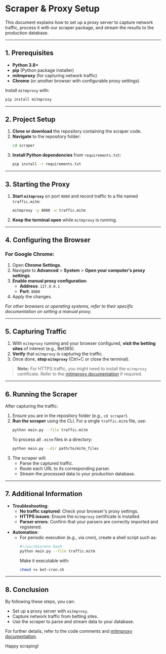 # Scraper & Proxy Setup

This document explains how to set up a proxy server to capture network traffic, process it with our scraper package, and stream the results to the production database.

---

## 1. Prerequisites

- **Python 3.8+**
- **pip** (Python package installer)
- **mitmproxy** (for capturing network traffic)
- **Chrome** (or another browser with configurable proxy settings)

Install `mitmproxy` with:

```bash
pip install mitmproxy
```

---

## 2. Project Setup

1. **Clone or download** the repository containing the scraper code.
2. **Navigate** to the repository folder:
   ```bash
   cd scraper
   ```
3. **Install Python dependencies** from `requirements.txt`:
   ```bash
   pip install -r requirements.txt
   ```

---

## 3. Starting the Proxy

1. **Start `mitmproxy`** on port `8080` and record traffic to a file named `traffic.mitm`:
   ```bash
   mitmproxy -p 8080 -w traffic.mitm
   ```
2. **Keep the terminal open** while `mitmproxy` is running.

---

## 4. Configuring the Browser

### For Google Chrome:

1. Open **Chrome Settings**.
2. Navigate to **Advanced** > **System** > **Open your computer’s proxy settings**.
3. **Enable manual proxy configuration**:
   - **Address**: `127.0.0.1`
   - **Port**: `8080`
4. Apply the changes.

_For other browsers or operating systems, refer to their specific documentation on setting a manual proxy._

---

## 5. Capturing Traffic

1. With `mitmproxy` running and your browser configured, **visit the betting sites** of interest (e.g., Bet365).
2. **Verify** that `mitmproxy` is capturing the traffic.
3. Once done, **stop `mitmproxy`** (Ctrl+C or close the terminal).

> **Note:** For HTTPS traffic, you might need to install the `mitmproxy` certificate. Refer to the [mitmproxy documentation](https://docs.mitmproxy.org/stable/concepts-certificates/) if required.

---

## 6. Running the Scraper

After capturing the traffic:

1. Ensure you are in the repository folder (e.g., `cd scraper`).
2. **Run the scraper** using the CLI. For a single `traffic.mitm` file, use:
   ```bash
   python main.py --file traffic.mitm
   ```
   To process all `.mitm` files in a directory:
   ```bash
   python main.py --dir path/to/mitm_files
   ```
3. The scraper will:
   - Parse the captured traffic.
   - Route each URL to its corresponding parser.
   - Stream the processed data to your production database.

---

## 7. Additional Information

- **Troubleshooting**:
  - **No traffic captured**: Check your browser's proxy settings.
  - **HTTPS issues**: Ensure the `mitmproxy` certificate is installed.
  - **Parser errors**: Confirm that your parsers are correctly imported and registered.
- **Automation**:
  - For periodic execution (e.g., via cron), create a shell script such as:
    ```bash
    #!/usr/bin/env bash
    python main.py --file traffic.mitm
    ```
    Make it executable with:
    ```bash
    chmod +x bet-cron.sh
    ```

---

## 8. Conclusion

By following these steps, you can:

- Set up a proxy server with `mitmproxy`.
- Capture network traffic from betting sites.
- Use the scraper to parse and stream data to your database.

For further details, refer to the code comments and [mitmproxy documentation](https://docs.mitmproxy.org/).

Happy scraping!
